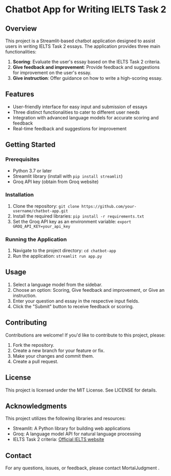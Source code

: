 # Chatbot App for Writing IELTS Task 2

## Overview
This project is a Streamlit-based chatbot application designed to assist users in writing IELTS Task 2 essays. The application provides three main functionalities:

1. **Scoring**: Evaluate the user's essay based on the IELTS Task 2 criteria.
2. **Give feedback and improvement**: Provide feedback and suggestions for improvement on the user's essay.
3. **Give instruction**: Offer guidance on how to write a high-scoring essay.

## Features
- User-friendly interface for easy input and submission of essays
- Three distinct functionalities to cater to different user needs
- Integration with advanced language models for accurate scoring and feedback
- Real-time feedback and suggestions for improvement

## Getting Started
### Prerequisites
- Python 3.7 or later
- Streamlit library (install with `pip install streamlit`)
- Groq API key (obtain from Groq website)

### Installation
1. Clone the repository: `git clone https://github.com/your-username/chatbot-app.git`
2. Install the required libraries: `pip install -r requirements.txt`
3. Set the Groq API key as an environment variable: `export GROQ_API_KEY=your_api_key`

### Running the Application
1. Navigate to the project directory: `cd chatbot-app`
2. Run the application: `streamlit run app.py`

## Usage
1. Select a language model from the sidebar.
2. Choose an option: Scoring, Give feedback and improvement, or Give an instruction.
3. Enter your question and essay in the respective input fields.
4. Click the "Submit" button to receive feedback or scoring.

## Contributing
Contributions are welcome! If you'd like to contribute to this project, please:
1. Fork the repository.
2. Create a new branch for your feature or fix.
3. Make your changes and commit them.
4. Create a pull request.

## License
This project is licensed under the MIT License. See LICENSE for details.

## Acknowledgments
This project utilizes the following libraries and resources:
- Streamlit: A Python library for building web applications
- Groq: A language model API for natural language processing
- IELTS Task 2 criteria: [Official IELTS website](https://writing9.com/)

## Contact
For any questions, issues, or feedback, please contact MortalJudgment
.
